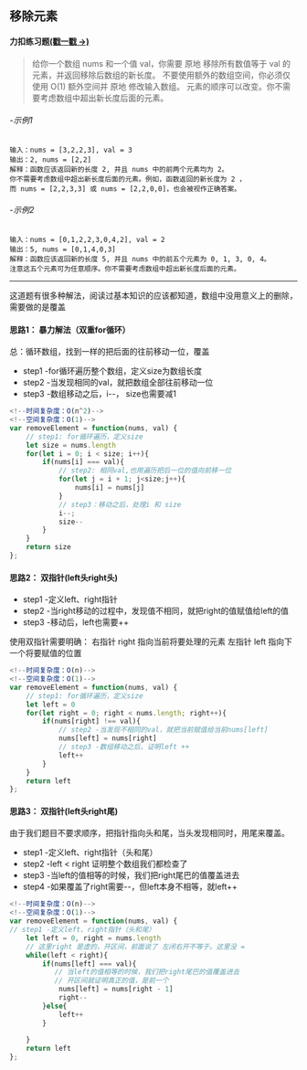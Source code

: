 ## 移除元素
#### 力扣练习题[(戳一戳 ->)](https://leetcode.cn/problems/remove-element/description/)

> 给你一个数组 nums 和一个值 val，你需要 原地 移除所有数值等于 val 的元素，并返回移除后数组的新长度。
不要使用额外的数组空间，你必须仅使用 O(1) 额外空间并 原地 修改输入数组。
元素的顺序可以改变。你不需要考虑数组中超出新长度后面的元素。

###### -示例1
```
输入：nums = [3,2,2,3], val = 3
输出：2, nums = [2,2]
解释：函数应该返回新的长度 2, 并且 nums 中的前两个元素均为 2。
你不需要考虑数组中超出新长度后面的元素。例如，函数返回的新长度为 2 ，
而 nums = [2,2,3,3] 或 nums = [2,2,0,0]，也会被视作正确答案。
```
###### -示例2
```
输入：nums = [0,1,2,2,3,0,4,2], val = 2
输出：5, nums = [0,1,4,0,3]
解释：函数应该返回新的长度 5, 并且 nums 中的前五个元素为 0, 1, 3, 0, 4。
注意这五个元素可为任意顺序。你不需要考虑数组中超出新长度后面的元素。
```

---
这道题有很多种解法，阅读过基本知识的应该都知道，数组中没用意义上的删除，需要做的是覆盖

#### 思路1： 暴力解法（双重for循环）
总：循环数组，找到一样的把后面的往前移动一位，覆盖
- step1 -for循环遍历整个数组，定义size为数组长度
- step2 -当发现相同的val，就把数组全部往前移动一位
- step3 -数组移动之后，i--， size也需要减1

```js
<!--时间复杂度：O(n^2)-->
<!--空间复杂度：O(1)-->
var removeElement = function(nums, val) {
    // step1: for循环遍历，定义size
    let size = nums.length
    for(let i = 0; i < size; i++){
        if(nums[i] === val){
            // step2: 相同val,也用遍历把后一位的值向前移一位
            for(let j = i + 1; j<size;j++){
                nums[i] = nums[j]
            }
            // step3：移动之后，处理i 和 size
            i--;
            size--
        }
    }
    return size
};
```

#### 思路2： 双指针(left头right头)
- step1 -定义left、right指针
- step2 -当right移动的过程中，发现值不相同，就把right的值赋值给left的值
- step3 -移动后，left也需要++

使用双指针需要明确：
右指针 right 指向当前将要处理的元素
左指针 left 指向下一个将要赋值的位置
```js
<!--时间复杂度：O(n)-->
<!--空间复杂度：O(1)-->
var removeElement = function(nums, val) {
    // step1: for循环遍历，定义size
    let left = 0
    for(let right = 0; right < nums.length; right++){
        if(nums[right] !== val){
            // step2 -当发现不相同的val，就把当前赋值给当前nums[left]
            nums[left] = nums[right] 
            // step3 -数组移动之后，证明left ++
            left++
        }
    }
    return left
};
```

#### 思路3： 双指针(left头right尾)
由于我们题目不要求顺序，把指针指向头和尾，当头发现相同时，用尾来覆盖。

- step1 -定义left、right指针（头和尾）
- step2 -left < right 证明整个数组我们都检查了
- step3 -当left的值相等的时候，我们把right尾巴的值覆盖进去
- step4 -如果覆盖了right需要--，但left本身不相等，就left++

```js
<!--时间复杂度：O(n)-->
<!--空间复杂度：O(1)-->
var removeElement = function(nums, val) {
// step1 -定义left、right指针（头和尾）
    let left = 0, right = nums.length
    // 这里right 是虚的，开区间，前面说了 左闭右开不等于。这里没 = 
    while(left < right){
        if(nums[left] === val){
           // 当left的值相等的时候，我们把right尾巴的值覆盖进去
           // 开区间就证明真正的值，是前一个
            nums[left] = nums[right - 1]
            right--
        }else{
            left++
        }
            
    }
    return left
};
```

